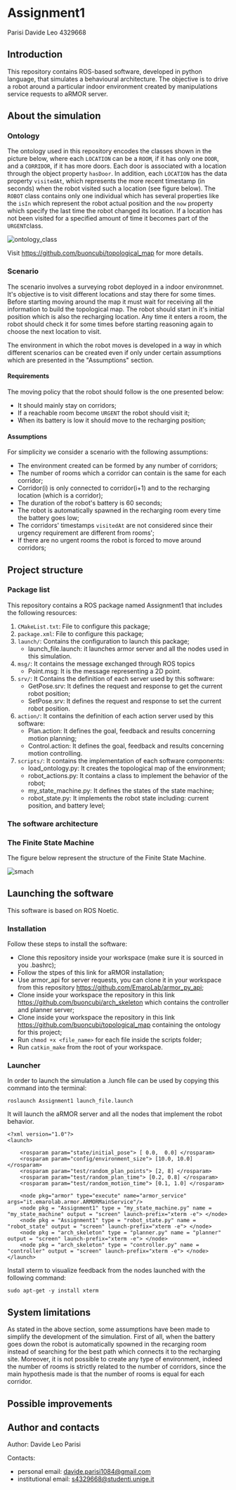 # Assignment1

Parisi Davide Leo 4329668 

## Introduction ##

This repository contains ROS-based software, developed in python language, that simulates a behavioural architecture. The objective is to drive a robot around a particular indoor environment created by manipulations service requests to aRMOR server. 


## About the simulation ##

### Ontology ###

The ontology used in this repository encodes the classes shown in the picture below, where each `LOCATION` can be a `ROOM`, if it has only one `DOOR`, and a `CORRIDOR`, if it has more doors. Each door is associated with a location through the object property `hasDoor`. In addition, each `LOCATION` has the data property `visitedAt`, which represents the more recent timestamp (in seconds) when the robot visited such a location (see figure below). The `ROBOT` class contains only one individual which has several properties like the `isIn` which represent the robot actual position and the `now` property which specify the last time the robot changed its location. If a location has not been visited for a specified amount of time it becomes part of the `URGENT`class.

![ontology_class](https://user-images.githubusercontent.com/92155300/204053661-a6faaf81-a48f-4fd7-aa5a-08bf6d7c5ff7.png)

Visit https://github.com/buoncubi/topological_map for more details.

### Scenario ###

The scenario involves a surveying robot deployed in a indoor environmnet. It's objective is to visit different locations and stay there for some times. Before starting moving around the map it must wait for receiving all the information to build the topological map. The robot should start in it's initial position which is also the recharging location. Any time it  enters a room, the robot should check it for some times before starting reasoning again to choose the next location to visit.

The environment in which the robot moves is developed in a way in which different scenarios can be created even if only under certain assumptions which are presented in the "Assumptions" section.

#### Requirements ####

The moving policy that the robot should follow is the one presented below:
* It should mainly stay on corridors;
* If a reachable room become `URGENT` the robot should visit it;
* When its battery is low it should move to the recharging position;

#### Assumptions ####

For simplicity we consider a scenario with the following assumptions:
* The environment created can be formed by any number of corridors;
* The number of rooms which a corridor can contain is the same for each corridor;
* Corridor(i) is only connected to corridor(i+1) and to the recharging location (which is a corridor);
* The duration of the robot's battery is 60 seconds;
* The robot is automatically spawned in the recharging room every time the battery goes low;
* The corridors' timestamps `visitedAt` are not considered since their urgency requirement are different from rooms';
* If there are no urgent rooms the robot is forced to move around corridors;


## Project structure ##

### Package list ###

This repository contains a ROS package named Assignment1 that includes the following resources:
1. `CMakeList.txt`: File to configure this package;
2. `package.xml`: File to configure this package;
3. `launch/`: Contains the configuration to launch this package;
    * launch_file.launch: it launches armor server and all the nodes used in this simulation.
4. `msg/`: It contains the message exchanged through ROS topics
    * Point.msg: It is the message representing a 2D point.
5. `srv/`: It Contains the definition of each server used by this software:
    * GetPose.srv: It defines the request and response to get the current robot position;
    * SetPose.srv: It defines the request and response to set the current robot position.
6. `action/`: It contains the definition of each action server used by this software:
    * Plan.action: It defines the goal, feedback and results concerning motion planning;
    * Control.action: It defines the goal, feedback and results concerning motion controlling.
7. `scripts/`: It contains the implementation of each software components:
    * load_ontology.py: It creates the topological map of the environment;
    * robot_actions.py: It contains a class to implement the behavior of the robot;
    * my_state_machine.py: It defines the states of the state machine;
    * robot_state.py: It implements the robot state including: current position, and battery level;


### The software architecture ###

### The Finite State Machine ###

The figure below represent the structure of the Finite State Machine.

![smach](https://user-images.githubusercontent.com/92155300/204056867-88b33dd0-3f09-4bea-8fbf-265921ca48a1.png)


## Launching the software ##

This software is based on ROS Noetic.

### Installation ###

Follow these steps to install the software:
* Clone this repository inside your workspace (make sure it is sourced in you .bashrc);
* Follow the stpes of this link for aRMOR installation;
* Use armor_api for server requests, you can clone it in your workspace from this repository https://github.com/EmaroLab/armor_py_api;
* Clone inside your workspace the repository in this link https://github.com/buoncubi/arch_skeleton which contains the controller and planner server; 
* Clone inside your workspace the repository in this link https://github.com/buoncubi/topological_map containing the ontology for this project;
* Run `chmod +x <file_name>` for each file inside the scripts folder;
* Run `catkin_make` from the root of your workspace.

### Launcher ###

In order to launch the simulation a .lunch file can be used by copying this command into the terminal:
```
roslaunch Assignment1 launch_file.launch
```
It will launch the aRMOR server and all the nodes that implement the robot behavior.
```
<?xml version="1.0"?>
<launch>

    <rosparam param="state/initial_pose"> [ 0.0,  0.0] </rosparam>
    <rosparam param="config/environment_size"> [10.0, 10.0] </rosparam>
    <rosparam param="test/random_plan_points"> [2, 8] </rosparam>
    <rosparam param="test/random_plan_time"> [0.2, 0.8] </rosparam>
    <rosparam param="test/random_motion_time"> [0.1, 1.0] </rosparam>

    <node pkg="armor" type="execute" name="armor_service" args="it.emarolab.armor.ARMORMainService"/>
    <node pkg = "Assignment1" type = "my_state_machine.py" name = "my_state_machine" output = "screen" launch-prefix="xterm -e"> </node>
    <node pkg = "Assignment1" type = "robot_state.py" name = "robot_state" output = "screen" launch-prefix="xterm -e"> </node>
    <node pkg = "arch_skeleton" type = "planner.py" name = "planner" output = "screen" launch-prefix="xterm -e"> </node>
    <node pkg = "arch_skeleton" type = "controller.py" name = "controller" output = "screen" launch-prefix="xterm -e"> </node>
</launch>
```

Install xterm to visualize feedback from the nodes launched with the following command:

```
sudo apt-get -y install xterm
```


## System limitations ##

As stated in the above section, some assumptions have been made to simplify the development of the simulation. First of all, when the battery goes down the robot is automatically spowned in the recarging room instead of searching for the best path which connects it to the recharging site. Moreover, it is not possible to create any type of environment, indeed the number of rooms is strictly related to the number of corridors, since the main hypothesis made is that the number of rooms is equal for each corridor.

## Possible improvements ##

## Author and contacts ##
Author: Davide Leo Parisi

Contacts:
* personal email: davide.parisi1084@gmail.com
* institutional email: s4329668@studenti.unige.it

